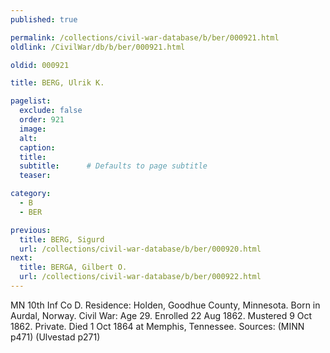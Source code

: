 ```yaml
---
published: true

permalink: /collections/civil-war-database/b/ber/000921.html
oldlink: /CivilWar/db/b/ber/000921.html

oldid: 000921

title: BERG, Ulrik K.

pagelist:
  exclude: false
  order: 921
  image: 
  alt:
  caption:
  title:
  subtitle:      # Defaults to page subtitle
  teaser:

category: 
  - B 
  - BER

previous:
  title: BERG, Sigurd
  url: /collections/civil-war-database/b/ber/000920.html  
next:
  title: BERGA, Gilbert O.
  url: /collections/civil-war-database/b/ber/000922.html   
---
```

MN 10th Inf Co D. Residence: Holden, Goodhue County, Minnesota. Born in Aurdal, Norway. Civil War: Age 29. Enrolled 22 Aug 1862. Mustered 9 Oct 1862. Private. Died 1 Oct 1864 at Memphis, Tennessee. Sources: (MINN p471) (Ulvestad p271)